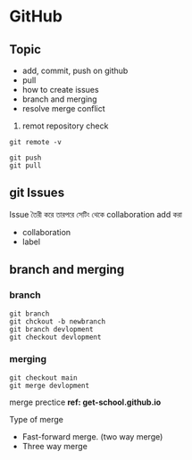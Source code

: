 # GitHub

## Topic

- add, commit, push on github
- pull
- how to create issues
- branch and merging
- resolve merge conflict

1. remot repository check

```
git remote -v
```

```
git push
git pull
```

## git Issues

Issue তৈরী করে তারপরে সেটিং থেকে collaboration add করা

- collaboration
- label

## branch and merging

### branch

```
git branch
git chckout -b newbranch
git branch devlopment
git checkout devlopment

```

### merging

```
git checkout main
git merge devlopment

```

merge prectice
**ref: get-school.github.io**

Type of merge

- Fast-forward merge. (two way merge)
- Three way merge
